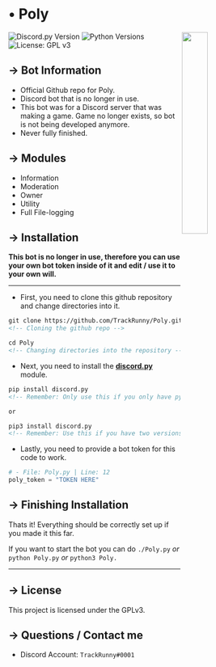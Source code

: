 <!-- MAIN TITLE -->
# • Poly

<!-- PICTURE -->
<img align="right" src="https://i.imgur.com/Wrd4a0K.jpg" width=32%>

<!-- BADGES -->
![Discord.py Version](https://img.shields.io/badge/discord.py-1.3.1-blue?style=flat-square)
![Python Versions](https://img.shields.io/badge/python-3.6%20%7C%203.7-blue?style=flat-square)
![License: GPL v3](https://img.shields.io/badge/License-GPLv3-blue.svg?style=flat-square)

<!-- KEY INFORMATION HEADER -->
## → Bot Information

* Official Github repo for Poly.
* Discord bot that is no longer in use.
* This bot was for a Discord server that was making a game. Game no longer exists, so bot is not being developed anymore.
* Never fully finished.

<!-- MODULES HEADER -->
## → Modules

* Information
* Moderation
* Owner
* Utility
* Full File-logging

<!-- INSTALLATION HEADER -->
## → Installation

**This bot is no longer in use, therefore you can use your own bot token inside of it and edit / use it to your own will.**

---

<!-- Installation Instructions -->
* First, you need to clone this github repository and change directories into it.

```markdown
git clone https://github.com/TrackRunny/Poly.git
<!-- Cloning the github repo -->

cd Poly
<!-- Changing directories into the repository -->
```

* Next, you need to install the [**discord.py**](https://github.com/Rapptz/discord.py) module.

```markdown
pip install discord.py
<!-- Remember: Only use this if you only have python 3 installed. -->

or

pip3 install discord.py
<!-- Remember: Use this if you have two versions of python and / or you have python 2 and python 3. -->

```

* Lastly, you need to provide a bot token for this code to work.

```python
# - File: Poly.py | Line: 12
poly_token = "TOKEN HERE"
```

## → Finishing Installation

Thats it! Everything should be correctly set up if you made it this far.

If you want to start the bot you can do `./Poly.py` *or* `python Poly.py` *or* `python3 Poly.`

---

<!-- LICENSE INFO -->
## → License

This project is licensed under the GPLv3.

<!-- END OF README -->
## → Questions / Contact me

* Discord Account: `TrackRunny#0001`
